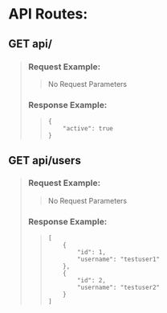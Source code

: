 # API Routes:

## GET api/
> ### Request Example:
> > No Request Parameters
> ### Response Example:
> > ```
> > {
> >     "active": true
> > }
> > ```


## GET api/users
> ### Request Example:
> > No Request Parameters
> ### Response Example:
> > ```
> > [
> >     {
> >         "id": 1,
> >         "username": "testuser1"
> >     },
> >     {
> >         "id": 2,
> >         "username": "testuser2"
> >     }
> > ]
> > ```